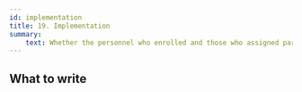 ```yaml
---
id: implementation
title: 19. Implementation
summary:
    text: Whether the personnel who enrolled and those who assigned participants to the interventions had access to the random allocation sequence.
---
```


## What to write

